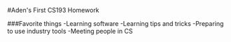 #Aden's First CS193 Homework

###Favorite things
-Learning software
-Learning tips and tricks
-Preparing to use industry tools
-Meeting people in CS
